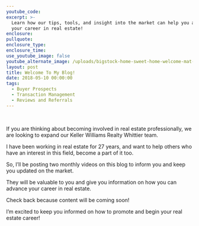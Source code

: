 ```yaml
---
youtube_code:
excerpt: >-
  Learn how our tips, tools, and insight into the market can help you advance
  your career in real estate!
enclosure:
pullquote:
enclosure_type:
enclosure_time:
use_youtube_image: false
youtube_alternate_image: /uploads/bigstock-home-sweet-home-welcome-mat-m-235686472.jpg
layout: post
title: Welcome To My Blog!
date: 2018-05-10 00:00:00
tags:
  - Buyer Prospects
  - Transaction Management
  - Reviews and Referrals
---
```


&nbsp;

If you are thinking about becoming involved in real estate professionally, we are looking to expand our Keller Williams Realty Whittier team.

I have been working in real estate for 27 years, and want to help others who have an interest in this field, become a part of it too.

So, I’ll be posting two monthly videos on this blog to inform you and keep you updated on the market.

They will be valuable to you and give you information on how you can advance your career in real estate.

Check back because content will be coming soon!

I’m excited to keep you informed on how to promote and begin your real estate career!